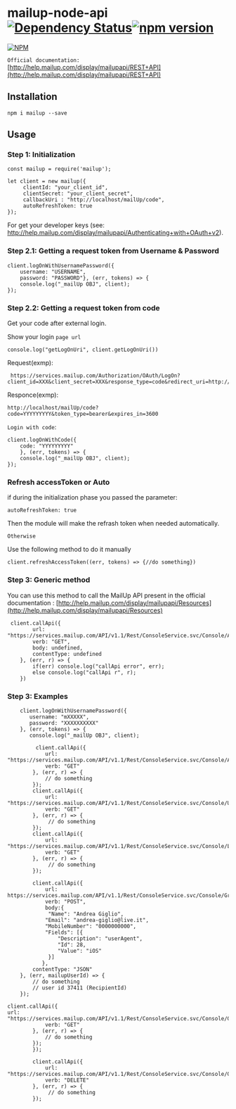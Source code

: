 
# mailup-node-api [![Dependency Status](https://david-dm.org/TicketeStartup/mailup-node-api.svg)](https://david-dm.org/TicketeStartup/mailup-node-api)[![npm version](https://badge.fury.io/js/mailup.svg)](https://badge.fury.io/js/mailup)
 [![NPM](https://nodei.co/npm/mailup.png)](https://nodei.co/npm/mailup/)


``Official documentation:`` [http://help.mailup.com/display/mailupapi/REST+API](http://help.mailup.com/display/mailupapi/REST+API)


## Installation ##

`npm i mailup --save`

## Usage ##

### Step 1: Initialization ###


	const mailup = require('mailup');
	
	let client = new mailup({
		 clientId: "your_client_id",
    	 clientSecret: "your_client_secret",
    	 callbackUri : "http://localhost/mailUp/code",
    	 autoRefreshToken: true
    });

For get your developer keys (see: http://help.mailup.com/display/mailupapi/Authenticating+with+OAuth+v2).


### Step 2.1: Getting a request token from Username & Password ###



	client.logOnWithUsernamePassword({
    	username: "USERNAME",
    	password: "PASSWORD"}, (err, tokens) => {
    	console.log("_mailUp OBJ", client);
	});


### Step 2.2: Getting a request token from code ###

	
Get your code after external login.

 Show your login `page url`
 
 	console.log("getLogOnUri", client.getLogOnUri())
 		
Request(exmp):
 		
	 https://services.mailup.com/Authorization/OAuth/LogOn?client_id=XXX&client_secret=XXX&response_type=code&redirect_uri=http://localhost/mailUp/code

Responce(exmp):

	http://localhost/mailUp/code?code=YYYYYYYYY&token_type=bearer&expires_in=3600


``Login with code``:	
	
	client.logOnWithCode({
    	code: "YYYYYYYYY"
    	}, (err, tokens) => {
    	console.log("_mailUp OBJ", client);
	});
	
### Refresh accessToken or Auto ###

if during the initialization phase you passed the parameter: 
	
	autoRefreshToken: true

Then the module will make the refrash token when needed automatically.

`Otherwise`

Use the following method to do it manually	

	client.refreshAccessToken((err, tokens) => {//do something})
	
	
	
### Step 3: Generic method ###


You can use this method to call the MailUp API present in the official documentation : [http://help.mailup.com/display/mailupapi/Resources](http://help.mailup.com/display/mailupapi/Resources)


	 client.callApi({
            url: "https://services.mailup.com/API/v1.1/Rest/ConsoleService.svc/Console/Authentication/Info",
            verb: "GET",
          	body: undefined,
            contentType: undefined
        }, (err, r) => {
            if(err) console.log("callApi error", err);
            else console.log("callApi r", r);
        })


### Step 3: Examples ###


		client.logOnWithUsernamePassword({
		   username: "mXXXXX",
		   password: "XXXXXXXXXX"
		}, (err, tokens) => {
		   console.log("_mailUp OBJ", client);
		  
		     client.callApi({
		        url: "https://services.mailup.com/API/v1.1/Rest/ConsoleService.svc/Console/Authentication/Info",
		        verb: "GET"
		    }, (err, r) => {
		        // do something
		    });
		    client.callApi({
		        url: "https://services.mailup.com/API/v1.1/Rest/ConsoleService.svc/Console/User/Lists",
		        verb: "GET"
		    }, (err, r) => {
		         // do something
		    });
		    client.callApi({
		        url: "https://services.mailup.com/API/v1.1/Rest/ConsoleService.svc/Console/List/1/Groups",
		        verb: "GET"
		    }, (err, r) => {
		         // do something
		    });
		    
		    client.callApi({
	            url: https://services.mailup.com/API/v1.1/Rest/ConsoleService.svc/Console/Group/5/Recipient",
	            verb: "POST",
	            body:{
	             "Name": "Andrea Giglio",
	       		"Email": "andrea-giglio@live.it",
	       		"MobileNumber": "0000000000",
	       		"Fields": [{
	                "Description": "userAgent",
	                "Id": 28,
	                "Value": "iOS"
	           	 }]
	           },
           	contentType: "JSON"
        }, (err, mailupUserId) => {
            // do something 
            // user id 37411 (RecipientId)
        });
		
	client.callApi({
	url: "https://services.mailup.com/API/v1.1/Rest/ConsoleService.svc/Console/Group/5/Recipients",
		        verb: "GET"
		    }, (err, r) => {
		        // do something
		    });
			});
		
			client.callApi({
		        url: "https://services.mailup.com/API/v1.1/Rest/ConsoleService.svc/Console/Group/5/Unsubscribe/37411",
		        verb: "DELETE"
		    }, (err, r) => {
		         // do something
		    });
